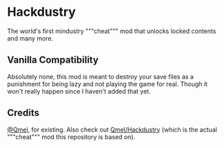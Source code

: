 # Hackdustry
The world's first mindustry """cheat""" mod that unlocks locked contents and many more.

## Vanilla Compatibility
Absolutely none, this mod is meant to destroy your save files as a punishment for being lazy and not playing the game for real. Though it won't really happen since I haven't added that yet.

## Credits
[@Qmel](https://github.com/QmelZ), for existing. Also check out [Qmel/Hackdustry](https://github.com/QmelZ/Hackustry) (which is the actual """cheat""" mod this repository is based on).
